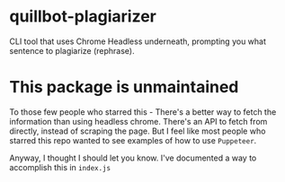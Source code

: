 # quillbot-plagiarizer

CLI tool that uses Chrome Headless underneath, prompting you what sentence to plagiarize (rephrase).

# This package is unmaintained
To those few people who starred this - There's a better way to fetch the information than using headless chrome. There's an API to fetch from directly, instead of scraping the page. But I feel like most people who starred this repo wanted to see examples of how to use `Puppeteer`. 

Anyway, I thought I should let you know. I've documented a way to accomplish this in `index.js`

